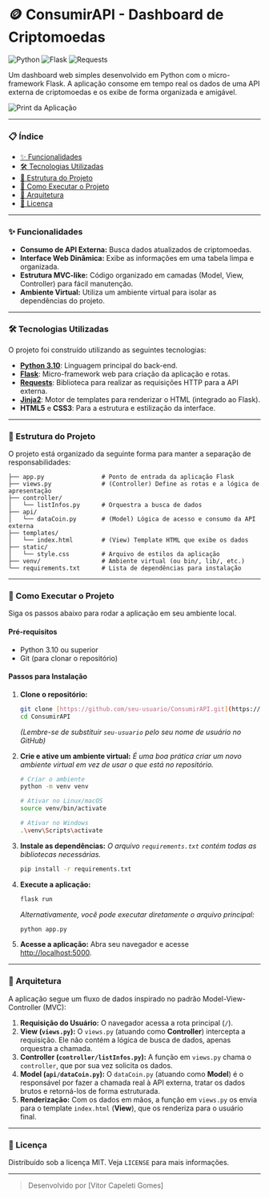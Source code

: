 # 🪙 ConsumirAPI - Dashboard de Criptomoedas

![Python](https://img.shields.io/badge/Python-3.10-3776AB?style=for-the-badge&logo=python&logoColor=white)
![Flask](https://img.shields.io/badge/Flask-000000?style=for-the-badge&logo=flask&logoColor=white)
![Requests](https://img.shields.io/badge/Requests-2.31-orange?style=for-the-badge)

Um dashboard web simples desenvolvido em Python com o micro-framework Flask. A aplicação consome em tempo real os dados de uma API externa de criptomoedas e os exibe de forma organizada e amigável.

![Print da Aplicação](httpsd://i.imgur.com/link-para-seu-print.png)

---

### 📋 Índice

-   [✨ Funcionalidades](#-funcionalidades)
-   [🛠️ Tecnologias Utilizadas](#️-tecnologias-utilizadas)
-   [📂 Estrutura do Projeto](#-estrutura-do-projeto)
-   [🚀 Como Executar o Projeto](#-como-executar-o-projeto)
-   [📝 Arquitetura](#-arquitetura)
-   [📜 Licença](#-licença)

---

### ✨ Funcionalidades

-   **Consumo de API Externa:** Busca dados atualizados de criptomoedas.
-   **Interface Web Dinâmica:** Exibe as informações em uma tabela limpa e organizada.
-   **Estrutura MVC-like:** Código organizado em camadas (Model, View, Controller) para fácil manutenção.
-   **Ambiente Virtual:** Utiliza um ambiente virtual para isolar as dependências do projeto.

---

### 🛠️ Tecnologias Utilizadas

O projeto foi construído utilizando as seguintes tecnologias:

-   **[Python 3.10](https://www.python.org/)**: Linguagem principal do back-end.
-   **[Flask](https://flask.palletsprojects.com/)**: Micro-framework web para criação da aplicação e rotas.
-   **[Requests](https://requests.readthedocs.io/)**: Biblioteca para realizar as requisições HTTP para a API externa.
-   **[Jinja2](https://jinja.palletsprojects.com/)**: Motor de templates para renderizar o HTML (integrado ao Flask).
-   **HTML5** e **CSS3**: Para a estrutura e estilização da interface.

---

### 📂 Estrutura do Projeto

O projeto está organizado da seguinte forma para manter a separação de responsabilidades:

```
├── app.py                # Ponto de entrada da aplicação Flask
├── views.py              # (Controller) Define as rotas e a lógica de apresentação
├── controller/
│   └── listInfos.py      # Orquestra a busca de dados
├── api/
│   └── dataCoin.py       # (Model) Lógica de acesso e consumo da API externa
├── templates/
│   └── index.html        # (View) Template HTML que exibe os dados
├── static/
│   └── style.css         # Arquivo de estilos da aplicação
├── venv/                 # Ambiente virtual (ou bin/, lib/, etc.)
└── requirements.txt      # Lista de dependências para instalação
```

---

### 🚀 Como Executar o Projeto

Siga os passos abaixo para rodar a aplicação em seu ambiente local.

#### Pré-requisitos

-   Python 3.10 ou superior
-   Git (para clonar o repositório)

#### Passos para Instalação

1.  **Clone o repositório:**
    ```sh
    git clone [https://github.com/seu-usuario/ConsumirAPI.git](https://github.com/seu-usuario/ConsumirAPI.git)
    cd ConsumirAPI
    ```
    *(Lembre-se de substituir `seu-usuario` pelo seu nome de usuário no GitHub)*

2.  **Crie e ative um ambiente virtual:**
    *É uma boa prática criar um novo ambiente virtual em vez de usar o que está no repositório.*
    ```sh
    # Criar o ambiente
    python -m venv venv

    # Ativar no Linux/macOS
    source venv/bin/activate

    # Ativar no Windows
    .\venv\Scripts\activate
    ```

3.  **Instale as dependências:**
    *O arquivo `requirements.txt` contém todas as bibliotecas necessárias.*
    ```sh
    pip install -r requirements.txt
    ```

4.  **Execute a aplicação:**
    ```sh
    flask run
    ```
    *Alternativamente, você pode executar diretamente o arquivo principal:*
    ```sh
    python app.py
    ```

5.  **Acesse a aplicação:**
    Abra seu navegador e acesse [http://localhost:5000](http://localhost:5000).

---

### 📝 Arquitetura

A aplicação segue um fluxo de dados inspirado no padrão Model-View-Controller (MVC):

1.  **Requisição do Usuário:** O navegador acessa a rota principal (`/`).
2.  **View (`views.py`):** O `views.py` (atuando como **Controller**) intercepta a requisição. Ele não contém a lógica de busca de dados, apenas orquestra a chamada.
3.  **Controller (`controller/listInfos.py`):** A função em `views.py` chama o `controller`, que por sua vez solicita os dados.
4.  **Model (`api/dataCoin.py`):** O `dataCoin.py` (atuando como **Model**) é o responsável por fazer a chamada real à API externa, tratar os dados brutos e retorná-los de forma estruturada.
5.  **Renderização:** Com os dados em mãos, a função em `views.py` os envia para o template `index.html` (**View**), que os renderiza para o usuário final.

---

### 📜 Licença

Distribuído sob a licença MIT. Veja `LICENSE` para mais informações.

---
> Desenvolvido por [Vitor Capeleti Gomes]